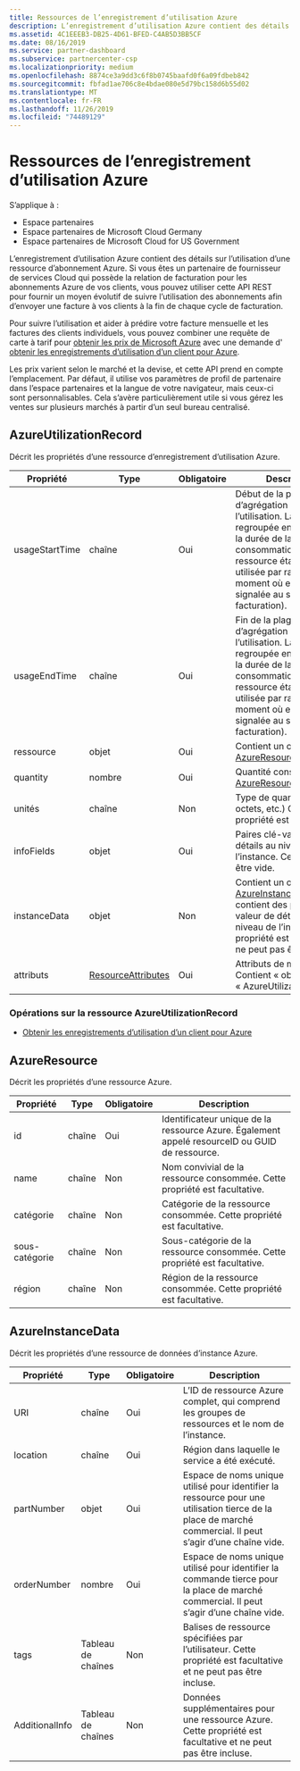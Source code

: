 ```yaml
---
title: Ressources de l’enregistrement d’utilisation Azure
description: L’enregistrement d’utilisation Azure contient des détails sur l’utilisation d’une ressource d’abonnement Azure.
ms.assetid: 4C1EEEB3-DB25-4D61-BFED-C4AB5D3BB5CF
ms.date: 08/16/2019
ms.service: partner-dashboard
ms.subservice: partnercenter-csp
ms.localizationpriority: medium
ms.openlocfilehash: 8874ce3a9dd3c6f8b0745baafd0f6a09fdbeb842
ms.sourcegitcommit: fbfad1ae706c8e4bdae080e5d79bc158d6b55d02
ms.translationtype: MT
ms.contentlocale: fr-FR
ms.lasthandoff: 11/26/2019
ms.locfileid: "74489129"
---
```

# <a name="azure-utilization-record-resources"></a>Ressources de l’enregistrement d’utilisation Azure

S’applique à :

- Espace partenaires
- Espace partenaires de Microsoft Cloud Germany
- Espace partenaires de Microsoft Cloud for US Government

L’enregistrement d’utilisation Azure contient des détails sur l’utilisation d’une ressource d’abonnement Azure. Si vous êtes un partenaire de fournisseur de services Cloud qui possède la relation de facturation pour les abonnements Azure de vos clients, vous pouvez utiliser cette API REST pour fournir un moyen évolutif de suivre l’utilisation des abonnements afin d’envoyer une facture à vos clients à la fin de chaque cycle de facturation.

Pour suivre l’utilisation et aider à prédire votre facture mensuelle et les factures des clients individuels, vous pouvez combiner une requête de carte à tarif pour [obtenir les prix de Microsoft Azure](get-prices-for-microsoft-azure.md) avec une demande d' [obtenir les enregistrements d’utilisation d’un client pour Azure](get-a-customer-s-utilization-record-for-azure.md).

Les prix varient selon le marché et la devise, et cette API prend en compte l’emplacement. Par défaut, il utilise vos paramètres de profil de partenaire dans l’espace partenaires et la langue de votre navigateur, mais ceux-ci sont personnalisables. Cela s’avère particulièrement utile si vous gérez les ventes sur plusieurs marchés à partir d’un seul bureau centralisé.

## <a name="azureutilizationrecord"></a>AzureUtilizationRecord

Décrit les propriétés d’une ressource d’enregistrement d’utilisation Azure.

| Propriété       | Type                                      | Obligatoire | Description                                                                                                                                                                             |
|----------------|-------------------------------------------|----------|-----------------------------------------------------------------------------------------------------------------------------------------------------------------------------------------|
| usageStartTime | chaîne                                    | Oui      | Début de la plage horaire d’agrégation de l’utilisation. La réponse est regroupée en fonction de la durée de la consommation (lorsque la ressource était réellement utilisée par rapport au moment où elle a été signalée au système de facturation). |
| usageEndTime   | chaîne                                    | Oui      | Fin de la plage horaire d’agrégation de l’utilisation. La réponse est regroupée en fonction de la durée de la consommation (lorsque la ressource était réellement utilisée par rapport au moment où elle a été signalée au système de facturation).   |
| ressource       | objet                                    | Oui      | Contient un objet [AzureResource](#azureresource) .                                                                                                                                     |
| quantity       | nombre                                    | Oui      | Quantité consommée du [AzureResource.](#azureresource)                                                                                                                           |
| unités           | chaîne                                    | Non       | Type de quantité (heures, octets, etc.) Cette propriété est facultative.                                                                                                                     |
| infoFields     | objet                                    | Oui      | Paires clé-valeur des détails au niveau de l’instance. Cet objet peut être vide.                                                                                                                    |
| instanceData   | objet                                    | Non       | Contient un objet [AzureInstanceData](#azureinstancedata) qui contient des paires clé-valeur de détails au niveau de l’instance. Cette propriété est facultative et ne peut pas être incluse.                  |
| attributs     | [ResourceAttributes](utility-resources.md#resourceattributes) | Oui      | Attributs de métadonnées. Contient « objectType » : « AzureUtilizationRecord »                                                                                                                |

### <a name="operations-on-the-azureutilizationrecord-resource"></a>Opérations sur la ressource AzureUtilizationRecord

- [Obtenir les enregistrements d’utilisation d’un client pour Azure](get-a-customer-s-utilization-record-for-azure.md)

## <a name="azureresource"></a>AzureResource

Décrit les propriétés d’une ressource Azure.

| Propriété    | Type   | Obligatoire | Description                                                                         |
|-------------|--------|----------|-------------------------------------------------------------------------------------|
| id          | chaîne | Oui      | Identificateur unique de la ressource Azure. Également appelé resourceID ou GUID de ressource. |
| name        | chaîne | Non       | Nom convivial de la ressource consommée. Cette propriété est facultative.            |
| catégorie    | chaîne | Non       | Catégorie de la ressource consommée. Cette propriété est facultative.                   |
| sous-catégorie | chaîne | Non       | Sous-catégorie de la ressource consommée. Cette propriété est facultative.               |
| région      | chaîne | Non       | Région de la ressource consommée. Cette propriété est facultative.                     |

## <a name="azureinstancedata"></a>AzureInstanceData

Décrit les propriétés d’une ressource de données d’instance Azure.

| Propriété       | Type             | Obligatoire | Description                                                                                                        |
|----------------|------------------|----------|--------------------------------------------------------------------------------------------------------------------|
| URI    | chaîne           | Oui      | L’ID de ressource Azure complet, qui comprend les groupes de ressources et le nom de l’instance.                   |
| location       | chaîne           | Oui      | Région dans laquelle le service a été exécuté.                                                                               |
| partNumber     | objet           | Oui      | Espace de noms unique utilisé pour identifier la ressource pour une utilisation tierce de la place de marché commercial. Il peut s’agir d’une chaîne vide. |
| orderNumber    | nombre           | Oui      | Espace de noms unique utilisé pour identifier la commande tierce pour la place de marché commercial. Il peut s’agir d’une chaîne vide.          |
| tags           | Tableau de chaînes | Non       | Balises de ressource spécifiées par l’utilisateur. Cette propriété est facultative et ne peut pas être incluse.                            |
| AdditionalInfo | Tableau de chaînes | Non       | Données supplémentaires pour une ressource Azure. Cette propriété est facultative et ne peut pas être incluse.                          |